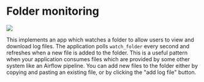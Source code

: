 # Folder monitoring

[![](https://docs.posit.co/connect-cloud/images/cc-deploy.svg)](https://connect.posit.cloud/publish?framework=shiny&sourceRepositoryURL=https%3A%2F%2Fgithub.com%2Fposit-dev%2Fpy-shiny-templates&sourceRef=main&sourceRefType=branch&primaryFile=monitor-folder%2Fapp-express.py&pythonVersion=3.11)

This implements an app which watches a folder to allow users to view and download log files.
The application polls `watch_folder` every second and refreshes when a new file is added to the folder.
This is a useful pattern when your application consumes files which are provided by some other system like an Airflow pipeline.
You can add new files to the folder either by copying and pasting an existing file, or by clicking the "add log file" button.
